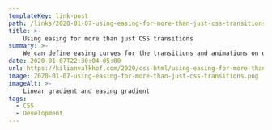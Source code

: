 ```yaml
---
templateKey: link-post
path: /links/2020-01-07-using-easing-for-more-than-just-css-transitions
title: >-
    Using easing for more than just CSS transitions
summary: >-
    We can define easing curves for the transitions and animations on our websites to give them a more natural and subtle feel. But it’s not just animations that benefit from easing curves. Any time there is a transition between two states an easing curve will make that feel more natural and less harsh. 
date: 2020-01-07T22:30:04-05:00
url: https://kilianvalkhof.com/2020/css-html/using-easing-for-more-than-just-css-transitions/
image: 2020-01-07-using-easing-for-more-than-just-css-transitions.png
imageAlt: >-
    Linear gradient and easing gradient
tags:
  - CSS
  - Development
---
```

